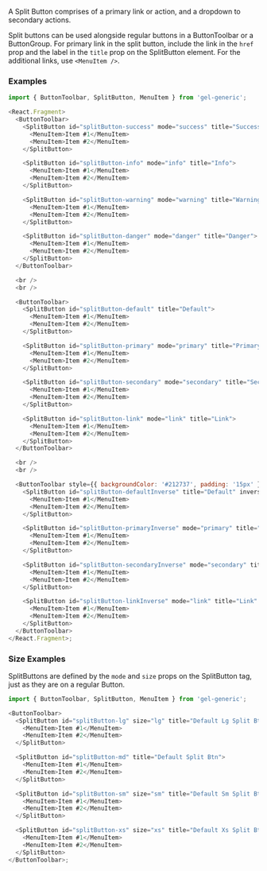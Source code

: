 A Split Button comprises of a primary link or action, and a dropdown to secondary actions.

Split buttons can be used alongside regular buttons in a ButtonToolbar or a ButtonGroup. For primary link in the split button, include the link in the `href` prop and the label in the `title` prop on the SplitButton element. For the additional links, use `<MenuItem />`.

### Examples

```js
import { ButtonToolbar, SplitButton, MenuItem } from 'gel-generic';

<React.Fragment>
  <ButtonToolbar>
    <SplitButton id="splitButton-success" mode="success" title="Success">
      <MenuItem>Item #1</MenuItem>
      <MenuItem>Item #2</MenuItem>
    </SplitButton>

    <SplitButton id="splitButton-info" mode="info" title="Info">
      <MenuItem>Item #1</MenuItem>
      <MenuItem>Item #2</MenuItem>
    </SplitButton>

    <SplitButton id="splitButton-warning" mode="warning" title="Warning">
      <MenuItem>Item #1</MenuItem>
      <MenuItem>Item #2</MenuItem>
    </SplitButton>

    <SplitButton id="splitButton-danger" mode="danger" title="Danger">
      <MenuItem>Item #1</MenuItem>
      <MenuItem>Item #2</MenuItem>
    </SplitButton>
  </ButtonToolbar>

  <br />
  <br />

  <ButtonToolbar>
    <SplitButton id="splitButton-default" title="Default">
      <MenuItem>Item #1</MenuItem>
      <MenuItem>Item #2</MenuItem>
    </SplitButton>

    <SplitButton id="splitButton-primary" mode="primary" title="Primary">
      <MenuItem>Item #1</MenuItem>
      <MenuItem>Item #2</MenuItem>
    </SplitButton>

    <SplitButton id="splitButton-secondary" mode="secondary" title="Secondary">
      <MenuItem>Item #1</MenuItem>
      <MenuItem>Item #2</MenuItem>
    </SplitButton>

    <SplitButton id="splitButton-link" mode="link" title="Link">
      <MenuItem>Item #1</MenuItem>
      <MenuItem>Item #2</MenuItem>
    </SplitButton>
  </ButtonToolbar>

  <br />
  <br />

  <ButtonToolbar style={{ backgroundColor: '#212737', padding: '15px' }}>
    <SplitButton id="splitButton-defaultInverse" title="Default" inverse>
      <MenuItem>Item #1</MenuItem>
      <MenuItem>Item #2</MenuItem>
    </SplitButton>

    <SplitButton id="splitButton-primaryInverse" mode="primary" title="Primary" inverse>
      <MenuItem>Item #1</MenuItem>
      <MenuItem>Item #2</MenuItem>
    </SplitButton>

    <SplitButton id="splitButton-secondaryInverse" mode="secondary" title="Secondary" inverse>
      <MenuItem>Item #1</MenuItem>
      <MenuItem>Item #2</MenuItem>
    </SplitButton>

    <SplitButton id="splitButton-linkInverse" mode="link" title="Link" inverse>
      <MenuItem>Item #1</MenuItem>
      <MenuItem>Item #2</MenuItem>
    </SplitButton>
  </ButtonToolbar>
</React.Fragment>;
```

### Size Examples

SplitButtons are defined by the `mode` and `size` props on the SplitButton tag, just as they are on a regular Button.

```js
import { ButtonToolbar, SplitButton, MenuItem } from 'gel-generic';

<ButtonToolbar>
  <SplitButton id="splitButton-lg" size="lg" title="Default Lg Split Btn">
    <MenuItem>Item #1</MenuItem>
    <MenuItem>Item #2</MenuItem>
  </SplitButton>

  <SplitButton id="splitButton-md" title="Default Split Btn">
    <MenuItem>Item #1</MenuItem>
    <MenuItem>Item #2</MenuItem>
  </SplitButton>

  <SplitButton id="splitButton-sm" size="sm" title="Default Sm Split Btn">
    <MenuItem>Item #1</MenuItem>
    <MenuItem>Item #2</MenuItem>
  </SplitButton>

  <SplitButton id="splitButton-xs" size="xs" title="Default Xs Split Btn">
    <MenuItem>Item #1</MenuItem>
    <MenuItem>Item #2</MenuItem>
  </SplitButton>
</ButtonToolbar>;
```

